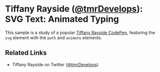 # Tiffany Rayside ([@tmrDevelops](https://twitter.com/tmrDevelops)): SVG Text: Animated Typing

This sample is a study of a popular [Tiffany Rayside CodePen](https://codepen.io/tmrDevelops/pen/yyprGq), featuring the `svg` element with the `path` and `animate` elements.

## Related Links

* Tiffany Rayside on Twitter ([@tmrDevelops](https://twitter.com/tmrDevelops))
